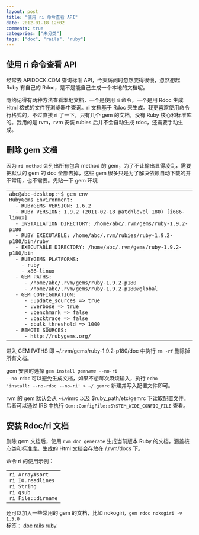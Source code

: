 ```yaml
---
layout: post
title: "使用 ri 命令查看 API"
date: 2012-01-18 12:02
comments: true
categories: ["未分类"]
tags: ["doc", "rails", "ruby"]
---
```

## 使用 ri 命令查看 API
<div>

经常去 APIDOCK.COM 查询标准 API，今天访问时忽然变得很慢，忽然想起 Ruby 有自己的 Rdoc，是不是能自己生成一个本地的文档呢。

隐约记得有两种方法查看本地文档，一个是使用 ri 命令，一个是用 Rdoc 生成 Html 格式的文件在浏览器中查询。ri 文档基于 Rdoc 来生成。我更喜欢使用命令行格式的，不过直接 ri 了一下，只有几个 gem 的文档，没有 Ruby 核心和标准库的。我用的是 rvm，rvm 安装 rubies 后并不会自动生成 rdoc，还需要手动生成。
<h2>删除 gem 文档</h2>
因为 <code>ri method</code> 会列出所有包含 method 的 gem，为了不让输出显得凌乱，需要把默认的 gem 的 doc 全部去掉，这些 gem 很多只是为了解决依赖自动下载的并不常用，也不需要。先贴一下 gem 环境
<div>
<div id="highlighter_16375">
<table border="0" cellspacing="0" cellpadding="0">
<tbody>
<tr>
<td>
<div>
<div><code>abc@abc-desktop:~$ gem </code><code>env</code></div>
<div><code>RubyGems Environment: </code></div>
<div><code>  </code><code>- RUBYGEMS VERSION: 1.6.2 </code></div>
<div><code>  </code><code>- RUBY VERSION: 1.9.2 (2011-02-18 patchlevel 180) [i686-linux] </code></div>
<div><code>  </code><code>- INSTALLATION DIRECTORY: </code><code>/home/abc/</code><code>.rvm</code><code>/gems/ruby-1</code><code>.9.2-p180 </code></div>
<div><code>  </code><code>- RUBY EXECUTABLE: </code><code>/home/abc/</code><code>.rvm</code><code>/rubies/ruby-1</code><code>.9.2-p180</code><code>/bin/ruby</code></div>
<div><code>  </code><code>- EXECUTABLE DIRECTORY: </code><code>/home/abc/</code><code>.rvm</code><code>/gems/ruby-1</code><code>.9.2-p180</code><code>/bin</code></div>
<div><code>  </code><code>- RUBYGEMS PLATFORMS: </code></div>
<div><code>    </code><code>- ruby </code></div>
<div><code>    </code><code>- x86-linux </code></div>
<div><code>  </code><code>- GEM PATHS: </code></div>
<div><code>     </code><code>- </code><code>/home/abc/</code><code>.rvm</code><code>/gems/ruby-1</code><code>.9.2-p180 </code></div>
<div><code>     </code><code>- </code><code>/home/abc/</code><code>.rvm</code><code>/gems/ruby-1</code><code>.9.2-p180@global </code></div>
<div><code>  </code><code>- GEM CONFIGURATION: </code></div>
<div><code>     </code><code>- :update_sources =&gt; </code><code>true</code></div>
<div><code>     </code><code>- :verbose =&gt; </code><code>true</code></div>
<div><code>     </code><code>- :benchmark =&gt; </code><code>false</code></div>
<div><code>     </code><code>- :backtrace =&gt; </code><code>false</code></div>
<div><code>     </code><code>- :bulk_threshold =&gt; 1000 </code></div>
<div><code>  </code><code>- REMOTE SOURCES: </code></div>
<div><code>     </code><code>- http:</code><code>//rubygems</code><code>.org/</code></div>
</div></td>
</tr>
</tbody>
</table>
</div>
</div>
进入 GEM PATHS 即 ~/.rvm/gems/ruby-1.9.2-p180/doc 中执行 <code>rm -rf</code> 删除掉所有文档。

gem 安装时选择 <code>gem install <em>gemname</em> --no-ri --no-rdoc</code> 可以避免生成文档，如果不想每次麻烦输入，执行 <code>echo 'install: --no-rdoc --no-ri' &gt; ~/.gemrc</code> 新建并写入配置文件即可。

rvm 的 gem 默认会从 ~/.vimrc 以及 $ruby_path/etc/gemrc 下读取配置文件。后者可以通过 IRB 中执行 <code>Gem::ConfigFile::SYSTEM_WIDE_CONFIG_FILE</code> 查看。
<h2>安装 Rdoc/ri 文档</h2>
删除 gem 文档后，使用 <code>rvm doc generate</code> 生成当前版本 Ruby 的文档，涵盖核心类和标准库。生成的 Html 文档会存放在 /.rvm/docs 下。

命令 ri 的使用示例：
<div>
<div id="highlighter_187585">
<table border="0" cellspacing="0" cellpadding="0">
<tbody>
<tr>
<td>
<div>
<div><code>ri Array</code><code>#sort </code></div>
<div><code>ri IO.readlines </code></div>
<div><code>ri String </code></div>
<div><code>ri gsub </code></div>
<div><code>ri File::</code><code>dirname</code></div>
</div></td>
</tr>
</tbody>
</table>
</div>
</div>
还可以加入一些常用的 gem 的文档，比如 nokogiri，<code>gem rdoc nokogiri -v 1.5.0</code>
<div>标签： <a href="http://jhjguxin.hwcrazy.com/tag/doc/">doc</a> <a href="http://jhjguxin.hwcrazy.com/tag/rails/">rails</a> <a href="http://jhjguxin.hwcrazy.com/tag/ruby/">ruby</a></div>
</div>
